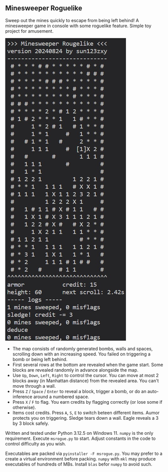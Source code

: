 ## Minesweeper Roguelike

Sweep out the mines quickly to escape from being left behind! A minesweeper game in console with some roguelike feature. Simple toy project for amusement.

![preview](doc/img/screenshot.jpg)

- The map consists of randomly generated bombs, walls and spaces, scrolling down with an increasing speed. You failed on triggering a bomb or being left behind.
- First several rows at the bottom are revealed when the game start. Some blocks are revealed randomly in advance alongside the map.
- Use `Up`, `Down`, `Left`, `Right` to control the cursor. You can move at most 2 blocks away (in Manhattan distance) from the revealed area. You can't move through a wall.
- Press `Z` / `Space` / `Enter` to reveal a block, trigger a bomb, or do an auto-inference around a numbered space.
- Press `X` / `F` to flag. You earn credits by flagging correctly (or lose some if otherwise).
- Items cost credits. Press `A`, `S`, `E` to switch beteen different items. Aumor protects you on triggering. Sledge tears down a wall. Eagle reveals a 3 by 3 block safely.

Written and tested under Python 3.12.5 on Windows 11. `numpy` is the only requirement. Execute `msrogue.py` to start. Adjust constants in the code to control difficulty as you wish.

Executables are packed via `pyinstaller -F msrogue.py`. You may prefer to a create a virtual environment before packing. `numpy` with `mkl` may produce executables of hundreds of MBs. Install `blas` befor `numpy` to avoid such.